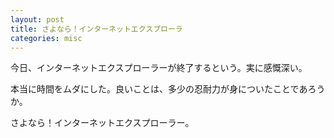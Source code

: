 ```yaml
---
layout: post
title: さよなら！インターネットエクスプローラ
categories: misc
---
```


今日、インターネットエクスプローラーが終了するという。実に感慨深い。

本当に時間をムダにした。良いことは、多少の忍耐力が身についたことであろうか。

さよなら！インターネットエクスプローラー。
